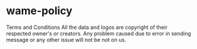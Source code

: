 # wame-policy
Terms and Conditions All the data and logos are copyright of their respected owner's or creators. Any problem caused due to error in sending message or any other issue will not be not on us.

